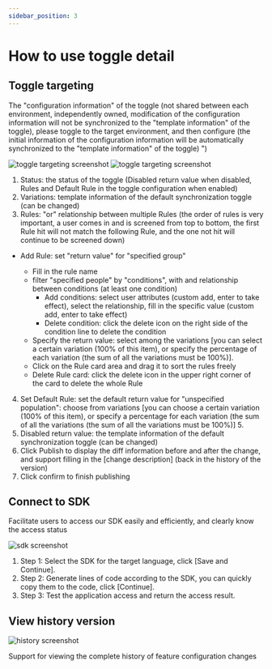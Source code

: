 ```yaml
---
sidebar_position: 3
---
```


# How to use toggle detail

## Toggle targeting
The "configuration information" of the toggle (not shared between each environment, independently owned, modification of the configuration information will not be synchronized to the "template information" of the toggle), please toggle to the target environment, and then configure (the initial information of the configuration information will be automatically synchronized to the "template information" of the toggle) ")

![toggle targeting screenshot](/toggle_targeting_en.png)
![toggle targeting screenshot](/targeting_en.png)

1. Status: the status of the toggle (Disabled return value when disabled, Rules and Default Rule in the toggle configuration when enabled)
2. Variations: template information of the default synchronization toggle (can be changed)
3. Rules: "or" relationship between multiple Rules (the order of rules is very important, a user comes in and is screened from top to bottom, the first Rule hit will not match the following Rule, and the one not hit will continue to be screened down)

  - Add Rule: set "return value" for "specified group"
 
    + Fill in the rule name
    + filter "specified people" by "conditions", with and relationship between conditions (at least one condition)
      * Add conditions: select user attributes (custom add, enter to take effect), select the relationship, fill in the specific value (custom add, enter to take effect)
      * Delete condition: click the delete icon on the right side of the condition line to delete the condition
    + Specify the return value: select among the variations [you can select a certain variation (100% of this item), or specify the percentage of each variation (the sum of all the variations must be 100%)].
    + Click on the Rule card area and drag it to sort the rules freely
    + Delete Rule card: click the delete icon in the upper right corner of the card to delete the whole Rule

4. Set Default Rule: set the default return value for "unspecified population": choose from variations [you can choose a certain variation (100% of this item), or specify a percentage for each variation (the sum of all the variations (the sum of all the variations must be 100%)] 5.
5. Disabled return value: the template information of the default synchronization toggle (can be changed)
6. Click Publish to display the diff information before and after the change, and support filling in the [change description] (back in the history of the version)
7. Click confirm to finish publishing

## Connect to SDK
Facilitate users to access our SDK easily and efficiently, and clearly know the access status

![sdk screenshot](/sdk_en.png)

1. Step 1: Select the SDK for the target language, click [Save and Continue].
2. Step 2: Generate lines of code according to the SDK, you can quickly copy them to the code, click [Continue].
3. Step 3: Test the application access and return the access result.

## View history version

![history screenshot](/history_en.png)

Support for viewing the complete history of feature configuration changes
